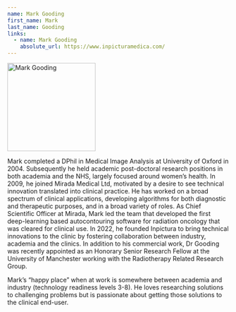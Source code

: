 ```yaml
---
name: Mark Gooding
first_name: Mark
last_name: Gooding
links:
  - name: Mark Gooding
    absolute_url: https://www.inpicturamedica.com/
---
```


<img src="/bart25/assets/images/mgooding.jpeg" alt="Mark Gooding" width="200"/>

Mark completed a DPhil in Medical Image Analysis at University of Oxford in 2004. Subsequently he held academic post-doctoral research positions in both academia and the NHS, largely focused around women’s health. In 2009, he joined Mirada Medical Ltd, motivated by a desire to see technical innovation translated into clinical practice. He has worked on a broad spectrum of clinical applications, developing algorithms for both diagnostic and therapeutic purposes, and in a broad variety of roles. As Chief Scientific Officer at Mirada, Mark led the team that developed the first deep-learning based autocontouring software for radiation oncology that was cleared for clinical use. In 2022, he founded Inpictura to bring technical innovations to the clinic by fostering collaboration between industry, academia and the clinics. In addition to his commercial work, Dr Gooding was recently appointed as an Honorary Senior Research Fellow at the University of Manchester working with the Radiotherapy Related Research Group.
 
Mark’s “happy place” when at work is somewhere between academia and industry (technology readiness levels 3-8). He loves researching solutions to challenging problems but is passionate about getting those solutions to the clinical end-user.